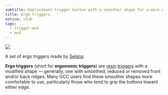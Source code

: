 ```yaml
---
subtitle: Replacement trigger button with a smoother shape for a more ergonomic feel.
title: Ergo triggers
notice: stub
tags:
  - trigger-mod
  - mod
---
```


<aside class="no-offset">
  <a href="/static/compendium/ergo-triggers.jpg">
    <img src="/static/compendium/ergo-triggers-thumb.jpg">
  </a>
  <p>A set of ergo triggers made by <a href="https://dol-003.info/modders/selstor-controllers">Selstor</a>.</p>
</aside>

**Ergo triggers** (short for **ergonomic triggers**) are [resin](/resin-casting) [triggers](/triggers) with a modified shape — generally, one with smoothed, reduced or removed front and/or back ridges. Many GCC users find these smoother shapes more comfortable to use, particularly those who tend to grip the buttons toward either edge.
